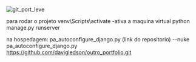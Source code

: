 

![git_port_leve](https://github.com/user-attachments/assets/16317435-eaab-4165-ba7e-f670d745a968)

para rodar o projeto
 venv\Scripts\activate  -ativa a maquina virtual
 python manage.py runserver


na hospedagem:
pa_autoconfigure_django.py (link do repositorio) --nuke
pa_autoconfigure_django.py https://github.com/davigledson/outro_portfolio.git
